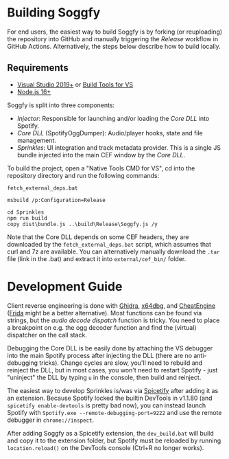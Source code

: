 # Building Soggfy

For end users, the easiest way to build Soggfy is by forking (or reuploading) the repository into GitHub and manually triggering the _Release_ workflow in GitHub Actions. Alternatively, the steps below describe how to build locally.

## Requirements
- [Visual Studio 2019+](https://visualstudio.microsoft.com/downloads) or [Build Tools for VS](https://visualstudio.microsoft.com/downloads/#build-tools-for-visual-studio-2022)
- [Node.js 16+](https://nodejs.org/en/download/)

Soggfy is split into three components: 
- _Injector_: Responsible for launching and/or loading the _Core DLL_ into Spotify.
- _Core DLL_ (SpotifyOggDumper): Audio/player hooks, state and file management.
- _Sprinkles_: UI integration and track metadata provider. This is a single JS bundle injected into the main CEF window by the _Core DLL_.

To build the project, open a "Native Tools CMD for VS", cd into the repository directory and run the following commands:

```
fetch_external_deps.bat

msbuild /p:Configuration=Release

cd Sprinkles
npm run build
copy dist\bundle.js ..\build\Release\Soggfy.js /y
```

Note that the Core DLL depends on some CEF headers, they are downloaded by the `fetch_external_deps.bat` script, which assumes that curl and 7z are available. You can alternatively manually download the `.tar` file (link in the .bat) and extract it into `external/cef_bin/` folder.

# Development Guide
Client reverse engineering is done with [Ghidra](https://ghidra-sre.org/), [x64dbg](https://github.com/x64dbg/x64dbg), and [CheatEngine](https://github.com/cheat-engine/cheat-engine/) ([Frida](https://frida.re/docs/installation/) might be a better alternative). Most functions can be found via strings, but the _audio decode dispatch_ function is tricky. You need to place a breakpoint on e.g. the ogg decoder function and find the (virtual) dispatcher on the call stack.

Debugging the Core DLL is be easily done by attaching the VS debugger into the main Spotify process after injecting the DLL (there are no anti-debugging tricks). Change cycles are slow, you'll need to rebuild and reinject the DLL, but in most cases, you won't need to restart Spotify - just "uninject" the DLL by typing `u` in the console, then build and reinject.

The easiest way to develop Sprinkles is/was via [Spicetify](https://spicetify.app/docs/getting-started) after adding it as an extension. Because Spotify locked the builtin DevTools in v1.1.80 (and `spicetify enable-devtools` is pretty bad now), you can instead launch Spotify with `Spotify.exe --remote-debugging-port=9222` and use the remote debugger in `chrome://inspect`.

After adding Soggfy as a Spicetify extension, the `dev_build.bat` will build and copy it to the extension folder, but Spotify must be reloaded by running `location.reload()` on the DevTools console (Ctrl+R no longer works).
